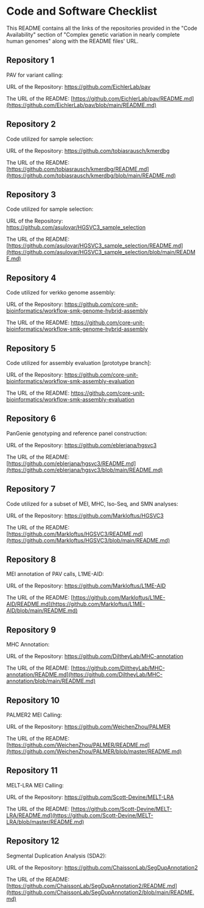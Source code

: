 # Code and Software Checklist
This README contains all the links of the repositories provided in the "Code Availability" section of "Complex genetic variation in nearly complete human genomes" along with the README files' URL.

## Repository 1
PAV for variant calling: 

URL of the Repository: https://github.com/EichlerLab/pav

The URL of the README: [https://github.com/EichlerLab/pav/README.md](https://github.com/EichlerLab/pav/blob/main/README.md)

## Repository 2
Code utilized for sample selection:

URL of the Repository: https://github.com/tobiasrausch/kmerdbg

The URL of the README: [https://github.com/tobiasrausch/kmerdbg/README.md](https://github.com/tobiasrausch/kmerdbg/blob/main/README.md)

## Repository 3
Code utilized for sample selection:

URL of the Repository: https://github.com/asulovar/HGSVC3_sample_selection

The URL of the README: [https://github.com/asulovar/HGSVC3_sample_selection/README.md](https://github.com/asulovar/HGSVC3_sample_selection/blob/main/README.md)

## Repository 4
Code utilized for verkko genome assembly:

URL of the Repository: https://github.com/core-unit-bioinformatics/workflow-smk-genome-hybrid-assembly

The URL of the README: https://github.com/core-unit-bioinformatics/workflow-smk-genome-hybrid-assembly

## Repository 5
Code utilized for assembly evaluation [prototype branch]:

URL of the Repository: https://github.com/core-unit-bioinformatics/workflow-smk-assembly-evaluation

The URL of the README: https://github.com/core-unit-bioinformatics/workflow-smk-assembly-evaluation

## Repository 6
PanGenie genotyping and reference panel construction:

URL of the Repository: https://github.com/eblerjana/hgsvc3

The URL of the README: [https://github.com/eblerjana/hgsvc3/README.md](https://github.com/eblerjana/hgsvc3/blob/main/README.md)

## Repository 7
Code utilized for a subset of MEI, MHC, Iso-Seq, and SMN analyses:

URL of the Repository: https://github.com/Markloftus/HGSVC3

The URL of the README: [https://github.com/Markloftus/HGSVC3/README.md](https://github.com/Markloftus/HGSVC3/blob/main/README.md)

## Repository 8
MEI annotation of PAV calls, L1ME-AID:

URL of the Repository: https://github.com/Markloftus/L1ME-AID

The URL of the README: [https://github.com/Markloftus/L1ME-AID/README.md](https://github.com/Markloftus/L1ME-AID/blob/main/README.md)

## Repository 9
MHC Annotation:

URL of the Repository: https://github.com/DiltheyLab/MHC-annotation

The URL of the README: [https://github.com/DiltheyLab/MHC-annotation/README.md](https://github.com/DiltheyLab/MHC-annotation/blob/main/README.md)

## Repository 10
PALMER2 MEI Calling:

URL of the Repository: https://github.com/WeichenZhou/PALMER

The URL of the README: [https://github.com/WeichenZhou/PALMER/README.md](https://github.com/WeichenZhou/PALMER/blob/master/README.md)

## Repository 11
MELT-LRA MEI Calling:

URL of the Repository: https://github.com/Scott-Devine/MELT-LRA

The URL of the README: [https://github.com/Scott-Devine/MELT-LRA/README.md](https://github.com/Scott-Devine/MELT-LRA/blob/master/README.md)

## Repository 12
Segmental Duplication Analysis (SDA2):

URL of the Repository: https://github.com/ChaissonLab/SegDupAnnotation2

The URL of the README: [https://github.com/ChaissonLab/SegDupAnnotation2/README.md](https://github.com/ChaissonLab/SegDupAnnotation2/blob/main/README.md)








